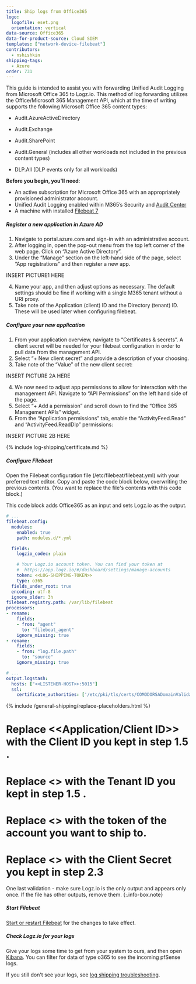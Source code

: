 ```yaml
---
title: Ship logs from Office365
logo:
  logofile: eset.png
  orientation: vertical
data-source: Office365
data-for-product-source: Cloud SIEM
templates: ["network-device-filebeat"]
contributors:
  - nshishkin
shipping-tags:
  - Azure
order: 731
---
```


This guide is intended to assist you with forwarding Unified Audit Logging from Microsoft Office 365 to Logz.io. This method of log forwarding utilizes the Office/Microsoft 365 Management API, which at the time of writing supports the following Microsoft Office 365 content types:

* Audit.AzureActiveDirectory

* Audit.Exchange

* Audit.SharePoint

* Audit.General (includes all other workloads not included in the previous content types)

* DLP.All (DLP events only for all workloads)

**Before you begin, you'll need**:

* An active subscription for Microsoft Office 365 with an appropriately provisioned administrator account.
* Unified Audit Logging enabled within M365’s Security and [Audit Center](https://docs.microsoft.com/en-us/microsoft-365/compliance/turn-audit-log-search-on-or-off?view=o365-worldwide#verify-the-auditing-status-for-your-organization )
* A machine with installed [Filebeat 7](https://www.elastic.co/guide/en/beats/filebeat/current/filebeat-installation.html)


<div class="tasklist">

##### Register a new application in Azure AD

1. Navigate to portal.azure.com and sign-in with an administrative account.
2. After logging in, open the pop-out menu from the top left corner of the web page. Click on “Azure Active Directory”.
3. Under the “Manage” section on the left-hand side of the page, select “App registrations” and then register a new app. 

INSERT PICTURE1 HERE

4. Name your app, and then adjust options as necessary. The default settings should be fine if working with a single M365 tenant without a URI proxy.
5. Take note of the Application (client) ID and the Directory (tenant) ID. These will be used later when configuring filebeat.

##### Configure your new application

1. From your application overview, navigate to “Certificates & secrets”. A client secret will be needed for your filebeat configuration in order to pull data from the management API.
2. Select “+ New client secret” and provide a description of your choosing.
3. Take note of the “Value” of the new client secret:
	
INSERT PICTURE 2A HERE
	
4. We now need to adjust app permissions to allow for interaction with the management API. Navigate to “API Permissions” on the left hand side of the page.
5. Select  “+ Add a permission” and scroll down to find  the “Office 365 Management APIs” widget.
6. From the “Application permissions” tab, enable the “ActivityFeed.Read” and “ActivityFeed.ReadDlp” permissions:

INSERT PICTURE 2B HERE

{% include log-shipping/certificate.md %}

##### Configure Filebeat

Open the Filebeat configuration file (/etc/filebeat/filebeat.yml) with your preferred text editor.
Copy and paste the code block below, overwriting the previous contents. (You want to replace the file's contents with this code block.)

This code block adds Office365 as an input and sets Logz.io as the output.

```yaml
# ...
filebeat.config:
  modules:
	enabled: true
	path: modules.d/*.yml

  fields:
    logzio_codec: plain

    # Your Logz.io account token. You can find your token at
    #  https://app.logz.io/#/dashboard/settings/manage-accounts
    token: <<LOG-SHIPPING-TOKEN>>
    type: o365
  fields_under_root: true
  encoding: utf-8
  ignore_older: 3h
filebeat.registry.path: /var/lib/filebeat
processors:
- rename:
    fields:
    - from: "agent"
      to: "filebeat_agent"
    ignore_missing: true
- rename:
    fields:
    - from: "log.file.path"
      to: "source"
    ignore_missing: true

# ...
output.logstash:
  hosts: ["<<LISTENER-HOST>>:5015"]
  ssl:
    certificate_authorities: ['/etc/pki/tls/certs/COMODORSADomainValidationSecureServerCA.crt']
```


{% include /general-shipping/replace-placeholders.html %}
# Replace <<Application/Client ID>> with the Client ID you kept in step 1.5 .

# Replace <<Tenant ID>> with the Tenant ID you kept in step 1.5 .
	
# Replace <<Tenant Name>> with the token of the account you want to ship to.

# Replace <<Client Secret>> with the Client Secret you kept in step 2.3

<!-- info-box-start:info -->
One last validation - make sure Logz.io is the only output and appears only once.
If the file has other outputs, remove them.
{:.info-box.note}
<!-- info-box-end -->

##### Start Filebeat

[Start or restart Filebeat](https://www.elastic.co/guide/en/beats/filebeat/master/filebeat-starting.html) for the changes to take effect.

##### Check Logz.io for your logs
  
Give your logs some time to get from your system to ours, and then open [Kibana](https://app.logz.io/#/dashboard/kibana). You can filter for data of type o365 to see the incoming pfSense logs.

If you still don't see your logs, see [log shipping troubleshooting]({{site.baseurl}}/user-guide/log-shipping/log-shipping-troubleshooting.html).

</div>
